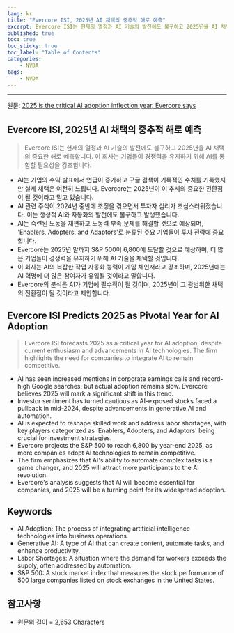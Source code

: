 ```yaml
---
lang: kr
title: "Evercore ISI, 2025년 AI 채택의 중추적 해로 예측"
excerpt: Evercore ISI는 현재의 열정과 AI 기술의 발전에도 불구하고 2025년을 AI 채택의 중요한 해로 예측합니다. 이 회사는 기업들이 경쟁력을 유지하기 위해 AI를 통합할 필요성을 강조합니다.
published: true
toc: true
toc_sticky: true
toc_label: "Table of Contents"
categories:
    - NVDA
tags:
    - NVDA
---
```


---

  원문: [2025 is the critical AI adoption inflection year, Evercore says](https://www.investing.com/news/stock-market-news/2025-is-the-critical-ai-adoption-inflection-year-evercore-says-3796841)

## Evercore ISI, 2025년 AI 채택의 중추적 해로 예측

> Evercore ISI는 현재의 열정과 AI 기술의 발전에도 불구하고 2025년을 AI 채택의 중요한 해로 예측합니다. 이 회사는 기업들이 경쟁력을 유지하기 위해 AI를 통합할 필요성을 강조합니다.


- AI는 기업의 수익 발표에서 언급이 증가하고 구글 검색이 기록적인 수치를 기록했지만 실제 채택은 여전히 느립니다. Evercore는 2025년이 이 추세의 중요한 전환점이 될 것이라고 믿고 있습니다.
- AI 관련 주식이 2024년 중반에 조정을 겪으면서 투자자 심리가 조심스러워졌습니다. 이는 생성적 AI와 자동화의 발전에도 불구하고 발생했습니다.
- AI는 숙련된 노동을 재편하고 노동력 부족 문제를 해결할 것으로 예상되며, 'Enablers, Adopters, and Adaptors'로 분류된 주요 기업들이 투자 전략에 중요합니다.
- Evercore는 2025년 말까지 S&P 500이 6,800에 도달할 것으로 예상하며, 더 많은 기업들이 경쟁력을 유지하기 위해 AI 기술을 채택할 것입니다.
- 이 회사는 AI의 복잡한 작업 자동화 능력이 게임 체인저라고 강조하며, 2025년에는 AI 혁명에 더 많은 참여자가 유입될 것이라고 말합니다.
- Evercore의 분석은 AI가 기업에 필수적이 될 것이며, 2025년이 그 광범위한 채택의 전환점이 될 것이라고 제안합니다.

## Evercore ISI Predicts 2025 as Pivotal Year for AI Adoption

> Evercore ISI forecasts 2025 as a critical year for AI adoption, despite current enthusiasm and advancements in AI technologies. The firm highlights the need for companies to integrate AI to remain competitive.


- AI has seen increased mentions in corporate earnings calls and record-high Google searches, but actual adoption remains slow. Evercore believes 2025 will mark a significant shift in this trend.
- Investor sentiment has turned cautious as AI-exposed stocks faced a pullback in mid-2024, despite advancements in generative AI and automation.
- AI is expected to reshape skilled work and address labor shortages, with key players categorized as 'Enablers, Adopters, and Adaptors' being crucial for investment strategies.
- Evercore projects the S&P 500 to reach 6,800 by year-end 2025, as more companies adopt AI technologies to remain competitive.
- The firm emphasizes that AI's ability to automate complex tasks is a game changer, and 2025 will attract more participants to the AI revolution.
- Evercore's analysis suggests that AI will become essential for companies, and 2025 will be a turning point for its widespread adoption.

## Keywords

- AI Adoption: The process of integrating artificial intelligence technologies into business operations.
- Generative AI: A type of AI that can create content, automate tasks, and enhance productivity.
- Labor Shortages: A situation where the demand for workers exceeds the supply, often addressed by automation.
- S&P 500: A stock market index that measures the stock performance of 500 large companies listed on stock exchanges in the United States.

## 참고사항

- 원문의 길이 = 2,653 Characters

